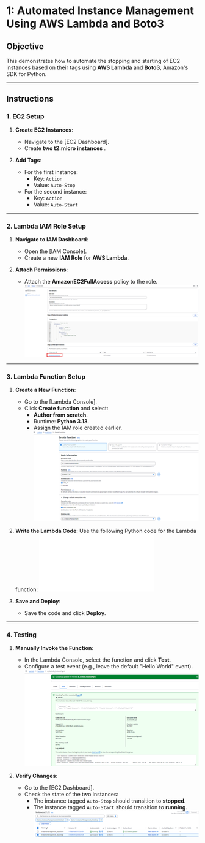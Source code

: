 # 1: Automated Instance Management Using AWS Lambda and Boto3

## Objective
This demonstrates how to automate the stopping and starting of EC2 instances based on their tags using **AWS Lambda** and **Boto3**, Amazon's SDK for Python.

---

## Instructions

### 1. EC2 Setup
1. **Create EC2 Instances**:
   - Navigate to the [EC2 Dashboard].
   - Create **two t2.micro instances** .

2. **Add Tags**:
   - For the first instance:
     - Key: `Action`
     - Value: `Auto-Stop`
   - For the second instance:
     - Key: `Action`
     - Value: `Auto-Start`

---

### 2. Lambda IAM Role Setup
1. **Navigate to IAM Dashboard**:
   - Open the [IAM Console].
   - Create a new **IAM Role** for **AWS Lambda**.

2. **Attach Permissions**:
   - Attach the **AmazonEC2FullAccess** policy to the role.
     ![IAM Role](images/InstanceMgmt_IAM_Role.png)

---

### 3. Lambda Function Setup
1. **Create a New Function**:
   - Go to the [Lambda Console].
   - Click **Create function** and select:
     - **Author from scratch**.
     - Runtime: **Python 3.13**.
     - Assign the IAM role created earlier.
       ![Lambda](images/InstanceMgmt_Lambda.png)

2. **Write the Lambda Code**:
   Use the following Python code for the Lambda function:
   ![AutomatedInstanceManagement.py](Scripts/AutomatedInstanceManagement.py)

3. **Save and Deploy**:
   - Save the code and click **Deploy**.

---

### 4. Testing
1. **Manually Invoke the Function**:
   - In the Lambda Console, select the function and click **Test**.
   - Configure a test event (e.g., leave the default "Hello World" event).
     ![Testing](images/InstanceMgmt_Test.png)

2. **Verify Changes**:
   - Go to the [EC2 Dashboard].
   - Check the state of the two instances:
     - The instance tagged `Auto-Stop` should transition to **stopped**.
     - The instance tagged `Auto-Start` should transition to **running**.
       ![Verification](images/InstanceMgmt_EC2State.png)



